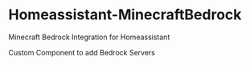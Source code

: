 # Homeassistant-MinecraftBedrock
Minecraft Bedrock Integration for Homeassistant

Custom Component to add Bedrock Servers